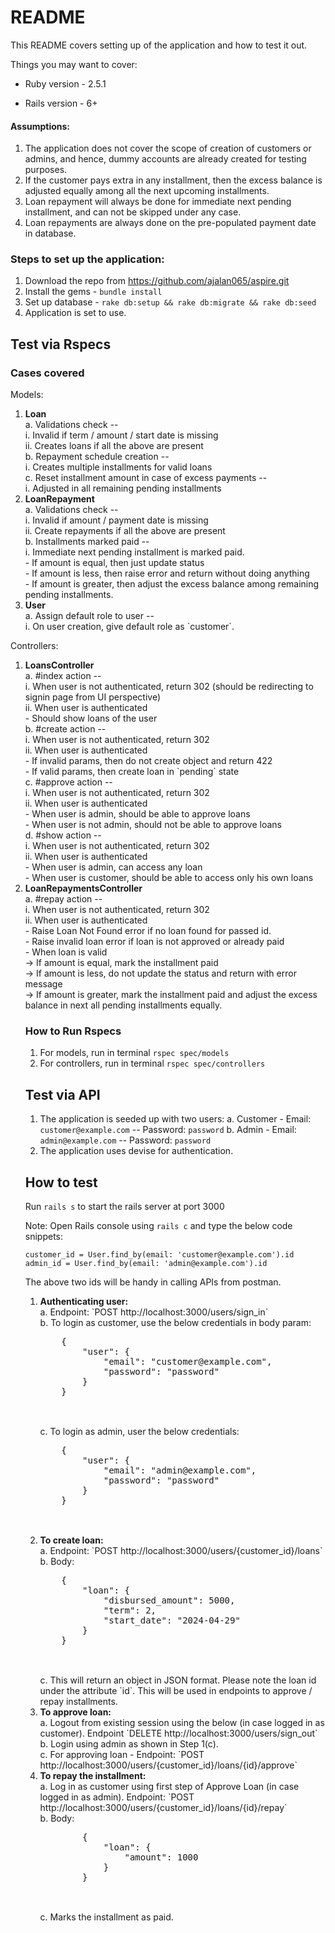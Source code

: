 # README

This README covers setting up of the application and how to test it out.

Things you may want to cover:

* Ruby version - 2.5.1

* Rails version - 6+

#### Assumptions:
1. The application does not cover the scope of creation of customers or admins, and hence, dummy accounts are already created for testing purposes.
2. If the customer pays extra in any installment, then the excess balance is adjusted equally among all the next upcoming installments.
3. Loan repayment will always be done for immediate next pending installment, and can not be skipped under any case.
4. Loan repayments are always done on the pre-populated payment date in database.

### Steps to set up the application:

1. Download the repo from https://github.com/ajalan065/aspire.git
2. Install the gems - `bundle install`
3. Set up database - `rake db:setup && rake db:migrate && rake db:seed`
4. Application is set to use.

Test via Rspecs
--------------
### Cases covered

Models:
<ol>
<li><strong>Loan</strong></li>
    a. Validations check -- <br>
        i. Invalid if term / amount / start date is missing<br>
        ii. Creates loans if all the above are present<br>
    b. Repayment schedule creation --<br>
        i. Creates multiple installments for valid loans<br>
    c. Reset installment amount in case of excess payments --<br>
        i. Adjusted in all remaining pending installments<br>
<li><strong>LoanRepayment</strong></li>
    a. Validations check --<br>
        i. Invalid if amount / payment date is missing<br>
        ii. Create repayments if all the above are present<br>
    b. Installments marked paid --<br>
        i. Immediate next pending installment is marked paid.<br>
            - If amount is equal, then just update status<br>
            - If amount is less, then raise error and return without doing anything<br>
            - If amount is greater, then adjust the excess balance among remaining pending installments.<br>
<li><strong>User</strong></li>
    a. Assign default role to user --<br>
        i. On user creation, give default role as `customer`.<br>
</ol>

Controllers:<br>
<ol>
<li><strong>LoansController</strong></li>
    a. #index action --<br>
        i. When user is not authenticated, return 302 (should be redirecting to signin page from UI perspective)<br>
        ii. When user is authenticated<br>
            - Should show loans of the user<br>
    b. #create action --<br>
        i. When user is not authenticated, return 302<br>
        ii. When user is authenticated<br>
            - If invalid params, then do not create object and return 422<br>
            - If valid params, then create loan in `pending` state<br>
    c. #approve action --<br>
        i. When user is not authenticated, return 302<br>
        ii. When user is authenticated<br>
            - When user is admin, should be able to approve loans<br>
            - When user is not admin, should not be able to approve loans<br>
    d. #show action --<br>
        i. When user is not authenticated, return 302<br>
        ii. When user is authenticated<br>
            - When user is admin, can access any loan<br>
            - When user is customer, should be able to access only his own loans<br>
<li><strong>LoanRepaymentsController</strong></li>
    a. #repay action --<br>
        i. When user is not authenticated, return 302<br>
        ii. When user is authenticated<br>
            - Raise Loan Not Found error if no loan found for passed id.<br>
            - Raise invalid loan error if loan is not approved or already paid<br>
            - When loan is valid<br>
                -> If amount is equal, mark the installment paid<br>
                -> If amount is less, do not update the status and return with error message<br>
                -> If amount is greater, mark the installment paid and adjust the excess balance in next all pending installments equally.<br>

### How to Run Rspecs

1. For models, run in terminal `rspec spec/models`
2. For controllers, run in terminal `rspec spec/controllers`

Test via API
------------

1. The application is seeded up with two users:
    a. Customer - Email: `customer@example.com` -- Password: `password`
    b. Admin - Email: `admin@example.com` -- Password: `password`
2. The application uses devise for authentication.

How to test
-----------
Run `rails s` to start the rails server at port 3000

Note: Open Rails console using `rails c` and type the below code snippets:
```
customer_id = User.find_by(email: 'customer@example.com').id
admin_id = User.find_by(email: 'admin@example.com').id
```

The above two ids will be handy in calling APIs from postman.<br>

<ol>
<li><strong>Authenticating user:</strong></li>
    a. Endpoint: `POST http://localhost:3000/users/sign_in`<br>
    b. To login as customer, use the below credentials in body param:
    <pre>
    {
        "user": {
            "email": "customer@example.com",
            "password": "password"
        }
    }
    </pre>
    <br>
    c. To login as admin, user the below credentials:
    <pre>
    {
        "user": {
            "email": "admin@example.com",
            "password": "password"
        }
    }
    </pre>
<br>
<li><strong>To create loan:</strong></li>
    a. Endpoint: `POST http://localhost:3000/users/{customer_id}/loans`<br>
    b. Body:
    <pre>
    {
        "loan": {
            "disbursed_amount": 5000,
            "term": 2,
            "start_date": "2024-04-29"
        }
    }
    </pre>
    <br>
    c. This will return an object in JSON format. Please note the loan id under the attribute `id`. This will be used in endpoints to approve / repay installments.
<li><strong>To approve loan:</strong></li>
    a. Logout from existing session using the below (in case logged in as customer). Endpoint `DELETE http://localhost:3000/users/sign_out`<br>
    b. Login using admin as shown in Step 1(c).<br>
    c. For approving loan - Endpoint: `POST http://localhost:3000/users/{customer_id}/loans/{id}/approve`
<li><strong>To repay the installment:</strong></li>
    a. Log in as customer using first step of Approve Loan (in case logged in as admin). Endpoint: `POST http://localhost:3000/users/{customer_id}/loans/{id}/repay`<br>
    b. Body:
        <pre>
        {
            "loan": {
                "amount": 1000
            }
        }
        </pre>
        <br>
    c. Marks the installment as paid.
